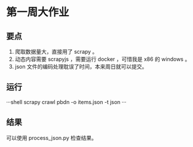 # 第一周大作业
## 要点
1. 爬取数据量大，直接用了 scrapy 。
2. 动态内容需要 scrapyjs ，需要运行 docker ，可惜我是 x86 的 windows 。
3. json 文件的编码处理耽误了时间，本来周日就可以提交。

## 运行
···shell
scrapy crawl pbdn -o items.json -t json
···

## 结果
可以使用 process_json.py 检查结果。